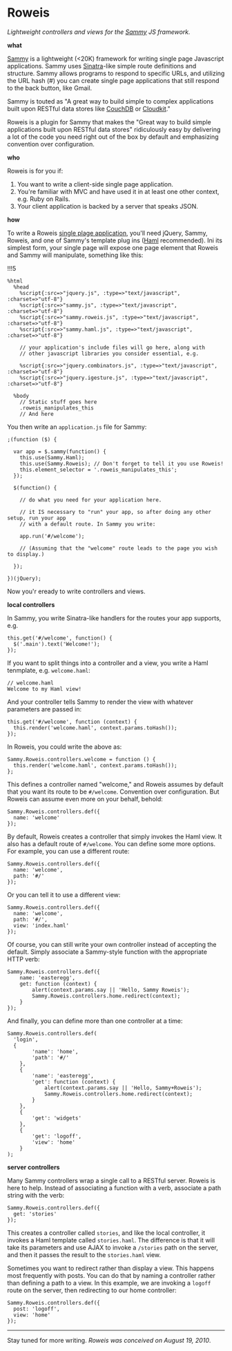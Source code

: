 Roweis
===

*Lightweight controllers and views for the [Sammy][sammy] JS framework.*

**what**

[Sammy][sammy] is a lightweight (&lt;20K) framework for writing single page Javascript applications. Sammy uses [Sinatra][sinatra]-like simple route definitions and structure. Sammy allows programs to respond to specific URLs, and utilizing the URL hash (#) you can create single page applications that still respond to the back button, like Gmail.

Sammy is touted as "A great way to build simple to complex applications built upon RESTful data stores like [CouchDB][couch] or [Cloudkit][cloud]."

Roweis is a plugin for Sammy that makes the "Great way to build simple applications built upon RESTful data stores" ridiculously easy by delivering a lot of the code you need right out of the box by default and emphasizing convention over configuration.

**who**

Roweis is for you if:

1. You want to write a client-side single page application.
2. You're familiar with MVC and have used it in at least one other context, e.g. Ruby on Rails.
3. Your client application is backed by a server that speaks JSON.

**how**

To write a Roweis [single plage application][spa], you'll need jQuery, Sammy, Roweis, and one of Sammy's template plug ins ([Haml][haml] recommended). Ini its simplest form, your single page will expose one page element that Roweis and Sammy will manipulate, something like this:

!!!5

    %html
      %head
        %script{:src=>"jquery.js", :type=>"text/javascript", :charset=>"utf-8"}
        %script{:src=>"sammy.js", :type=>"text/javascript", :charset=>"utf-8"}
        %script{:src=>"sammy.roweis.js", :type=>"text/javascript", :charset=>"utf-8"}
        %script{:src=>"sammy.haml.js", :type=>"text/javascript", :charset=>"utf-8"}
        
        // your application's include files will go here, along with
        // other javascript libraries you consider essential, e.g.
        
        %script{:src=>"jquery.combinators.js", :type=>"text/javascript", :charset=>"utf-8"}
        %script{:src=>"jquery.igesture.js", :type=>"text/javascript", :charset=>"utf-8"}

      %body
        // Static stuff goes here
        .roweis_manipulates_this
        // And here

You then write an `application.js` file for Sammy:

    ;(function ($) {

      var app = $.sammy(function() {
      	this.use(Sammy.Haml);
      	this.use(Sammy.Roweis); // Don't forget to tell it you use Roweis!
      	this.element_selector = '.roweis_manipulates_this'; 
      });

      $(function() {
      
        // do what you need for your application here.
    	
      	// it IS necessary to "run" your app, so after doing any other setup, run your app
      	// with a default route. In Sammy you write:

      	app.run('#/welcome');

      	// (Assuming that the "welcome" route leads to the page you wish to display.)
    	
      });
	
    })(jQuery);
    
Now you'r eready to write controllers and views.
    
**local controllers**
    
In Sammy, you write Sinatra-like handlers for the routes your app supports, e.g.

    this.get('#/welcome', function() {
      $('.main').text('Welcome!');
    });
    
If you want to split things into a controller and a view, you write a Haml tenmplate, e.g. `welcome.haml`:

    // welcome.haml
    Welcome to my Haml view!

And your controller tells Sammy to render the view with whatever parameters are passed in:

    this.get('#/welcome', function (context) {
      this.render('welcome.haml', context.params.toHash());
    });

In Roweis, you could write the above as:

    Sammy.Roweis.controllers.welcome = function () {
      this.render('welcome.haml', context.params.toHash());
    };

This defines a controller named "welcome," and Roweis assumes by default that you want its route to be `#/welcome`. Convention over configuration. But Roweis can assume even more on your behalf, behold:

    Sammy.Roweis.controllers.def({
      name: 'welcome'
    });
    
By default, Roweis creates a controller that simply invokes the Haml view. It also has a default route of `#/welcome`. You can define some more options. For example, you can use a different route:

    Sammy.Roweis.controllers.def({
      name: 'welcome',
      path: '#/'
    });

Or you can tell it to use a different view:

    Sammy.Roweis.controllers.def({
      name: 'welcome',
      path: '#/',
      view: 'index.haml'
    });

Of course, you can still write your own controller instead of accepting the default. Simply associate a Sammy-style function with the appropriate HTTP verb:

    Sammy.Roweis.controllers.def({
  		name: 'easteregg',
  		get: function (context) {
  			alert(context.params.say || 'Hello, Sammy Roweis');
  			Sammy.Roweis.controllers.home.redirect(context);
  		}
  	});
  	
And finally, you can define more than one controller at a time:

    Sammy.Roweis.controllers.def(
      'login',
      {
    		'name': 'home',
    		'path': '#/'
    	},
    	{
    		'name': 'easteregg',
    		'get': function (context) {
    			alert(context.params.say || 'Hello, Sammy+Roweis');
    			Sammy.Roweis.controllers.home.redirect(context);
    		}
    	},
    	{
    		'get': 'widgets'
    	},
    	{
    		'get': 'logoff',
    		'view': 'home'
    	}
    );
  	
**server controllers**

Many Sammy controllers wrap a single call to a RESTful server. Roweis is here to help. Instead of associating a function with a verb, associate a path string with the verb:

    Sammy.Roweis.controllers.def({
      get: 'stories'
    });
    
This creates a controller called `stories`, and like the local controller, it invokes a Haml template called `stories.haml`. The difference is that it will take its parameters and use AJAX to invoke a `/stories` path on the server, and then it passes the result to the `stories.haml` view.

Sometimes you want to redirect rather than display a view. This happens most frequently with posts. You can do that by naming a controller rather than defining a path to a view. In this example, we are invoking a `logoff` route on the server, then redirecting to our home controller:

    Sammy.Roweis.controllers.def({
      post: 'logoff',
      view: 'home'
    });
	
---

Stay tuned for more writing. *Roweis was conceived on August 19, 2010*.

[sammy]: http://github.com/quirkey/sammy "sammy_js"
[sinatra]: http://www.sinatrarb.com/
[couch]: http://couchdb.apache.org/
[cloud]: http://getcloudkit.com/
[spa]: http://en.wikipedia.org/wiki/Single_page_application "Single Page Application"
[haml]: http://haml-lang.com/ "#haml"